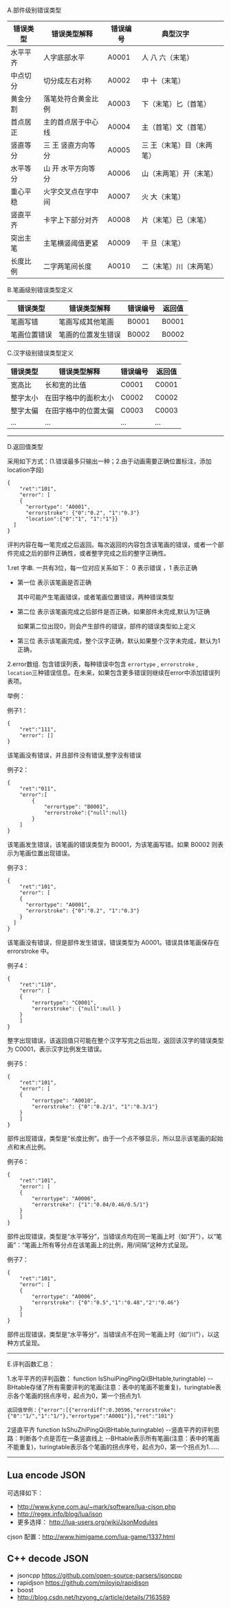 A.部件级别错误类型

错误类型 	| 错误类型解释 	| 错误编号 	     |  典型汉字 	             |        
-----------|-------------------|---------------|--------------------------|
水平平齐 	| 人字底部水平 	| A0001 	| 人 八 六（末笔）           |    
中点切分    | 切分成左右对称       | A0002 	| 中 十（末笔）            | 
黄金分割 	| 落笔处符合黄金比例   | A0003 	       | 下（末笔）匕（首笔）     | 
首点居正 	| 主的首点居于中心线   | A0004 	       | 主（首笔）文（首笔）     |
竖直等分 	| 三 王 竖直方向等分   | A0005 		| 三 王（末笔）目（末两笔）| 
水平等分  	| 山 开 水平方向等分   | A0006  	| 山（末两笔）开（末笔）   | 
重心平稳 	| 火字交叉点在字中间   | A0007 		| 火 大（末笔）	  | 
竖直平齐    | 卡字上下部分对齐     | A0008  	| 片（末笔）已（末笔）   | 
突出主笔 	| 主笔横竖阈值更紧     | A0009 		| 干 旦（末笔）	  | 
长度比例    | 二字两笔间长度       | A0010         | 二（末笔）川（末两笔）   | 

B.笔画级别错误类型定义

错误类型   |  错误类型解释      |  错误编号       |  返回值 
----------|------------------|----------------|------------
笔画写错   | 笔画写成其他笔画   | B0001 	      | B0001 
笔画位置错误| 笔画的位置发生错误 |  B0002          | B0002  

C.汉字级别错误类型定义

错误类型    |  错误类型解释      |  错误编号       |  返回值 
-----------|----------------  |----------------|------------
宽高比      |长和宽的比值        |  C0001 	 |  C0001
整字太小    |在田字格中的面积太小 | C0002 	     |  C0002
整字太偏    |在田字格中的位置太偏 | C0003 	     |  C0003
...        |...               | ...            |  ...
------------------------------------------------------------------------------------------------------------------
D.返回值类型

采用如下方式：(1.错误最多只输出一种；2.由于动画需要正确位置标注，添加location字段)

	{
	    "ret":"101",
	    "error": [
		{
		  "errortype": "A0001",
		  "errorstroke": {"0":"0.2", "1":"0.3"}
		  "location":{"0":"1", "1":"1"}}
	  ]
	}

评判内容在每一笔完成之后返回。每次返回的内容包含该笔画的错误，或者一个部件完成之后的部件正确性，或者整字完成之后的整字正确性。

1.ret 字串. 一共有3位，每一位对应关系如下： 0 表示错误 ，1 表示正确

- 第一位 表示该笔画是否正确

	其中可能产生笔画错误，或者笔画位置错误，两种错误类型
	
- 第二位 表示该笔画完成之后部件是否正确，如果部件未完成,默认为1正确

	如果第二位出现0，则会产生部件的错误，部件的错误类型如上定义
	
- 第三位 表示该笔画完成，整个汉字正确，默认如果整个汉字未完成，默认为1正确，

2.error数组. 包含错误列表，每种错误中包含 `errortype` , `errorstroke` , `location`三种错误信息。在未来，如果包含更多错误则继续在error中添加错误列表项。 

举例：

例子1：

	{
	    "ret":"111",
	    "error": []
	}

该笔画没有错误，并且部件没有错误,整字没有错误

例子2：

	{
		"ret":"011",
		"error":[
			{
				"errortype": "B0001",
				"errorstroke":{"null":null}
			}
		]
	}

该笔画发生错误，该笔画的错误类型为 B0001，为该笔画写错。如果 B0002 则表示为笔画位置出现错误。

例子3：

	{
	    "ret":"101",
	    "error": [
		{
		  "errortype": "A0001",
		  "errorstroke": {"0":"0.2", "1":"0.3"}
		}
	  ]
	}

该笔画没有错误，但是部件发生错误，错误类型为 A0001。错误具体笔画保存在 errorstroke 中。

例子4：

	{
		"ret":"110",
		"error": [
		{
			"errortype": "C0001",
			"errorstroke": {"null":null }
		}
		]
	}

整字出现错误，该返回值只可能在整个汉字写完之后出现，返回该汉字的错误类型为 C0001，表示汉字比例发生错误。

例子5：

	{
		"ret":"101",
		"error": [
		{
			"errortype": "A0010",
			"errorstroke": {"0":"0.2/1", "1":"0.3/1"}
		}
		]
	}
部件出现错误，类型是“长度比例”。由于一个点不够显示，所以显示该笔画的起始点和末点比例。

例子6：

	{
		"ret":"101",
		"error": [
		{
			"errortype": "A0006",
			"errorstroke": {"1":"0.04/0.46/0.5/1"}
		}
		]
	}
部件出现错误，类型是“水平等分”，当错误点均在同一笔画上时（如“开”），以“笔画”：“笔画上所有等分点在该笔画上的比例，用/间隔”这种方式呈现。

例子7：

	{
		"ret":"101",
		"error": [
		{
			"errortype": "A0006",
			"errorstroke": {"0":"0.5","1":"0.48","2":"0.46"}
		}
		]
	}
部件出现错误，类型是“水平等分”，当错误点不在同一笔画上时（如“川”），以这种方式呈现。

----------------------------------------------------------------------------------------------------------------
E.评判函数汇总：

1.水平平齐的评判函数：
    function IsShuiPingPingQi(BHtable,turingtable)
    --BHtable存储了所有需要评判的笔画(注意：表中的笔画不能重复)，turingtable表示各个笔画的拐点序号，起点为0，第一个拐点为1.
    
    返回值举例：{"error":[{"errordiff":0.30596,"errorstroke":{"0":"1/","1":"1/"},"errortype":"A0001"}],"ret":"101"}

2竖直平齐
    function IsShuZhiPingQi(BHtable,turingtable)
    --竖直平齐的评判思路：判断各个点是否在一条竖直线上
    --BHtable表示所有笔画(注意：表中的笔画不能重复)，turingtable表示各个笔画的拐点序号，起点为0，第一个拐点为1......


----------------------------------------------------------------------------------------------------------------



## Lua encode JSON

可选择如下：

- http://www.kyne.com.au/~mark/software/lua-cjson.php
- http://regex.info/blog/lua/json
- 更多选择： <http://lua-users.org/wiki/JsonModules>

cjson 配置：http://www.himigame.com/lua-game/1337.html

## C++ decode JSON

- jsoncpp <https://github.com/open-source-parsers/jsoncpp>
- rapidjson <https://github.com/miloyip/rapidjson>
- boost
- http://blog.csdn.net/hzyong_c/article/details/7163589
